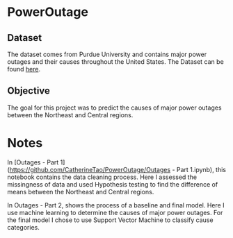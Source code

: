 # PowerOutage

## Dataset
The dataset comes from Purdue University and contains major power outages and their causes throughout the United States.  The Dataset can be found [here](https://engineering.purdue.edu/LASCI/research-data/outages/outagerisks).

## Objective
The goal for this project was to predict the causes of major power outages between the Northeast and Central regions.  

# Notes
In [Outages - Part 1](https://github.com/CatherineTao/PowerOutage/Outages - Part 1.ipynb), this notebook contains the data cleaning process.  Here I assessed the missingness of data and used Hypothesis testing to find the difference of means between the Northeast and Central regions.  

In Outages - Part 2, shows the process of a baseline and final model.  Here I use machine learning to determine the causes of major power outages.  For the final model I chose to use Support Vector Machine to classify cause categories.  

